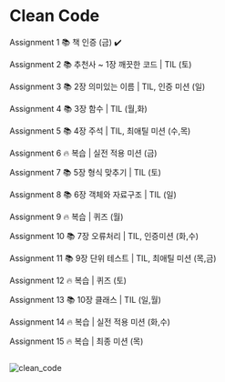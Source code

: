 # Clean Code

Assignment 1  📚 책 인증 (금) ✔️

Assignment 2  📚 추천사 ~ 1장 깨끗한 코드 | TIL (토)

Assignment 3  📚 2장 의미있는 이름 | TIL, 인증 미션 (일)

Assignment 4  📚 3장 함수 | TIL (월,화)

Assignment 5  📚 4장 주석 | TIL, 최애틸 미션 (수,목)


Assignment 6  🔥 복습 | 실전 적용 미션 (금)

Assignment 7  📚 5장 형식 맞추기 | TIL (토)

Assignment 8  📚 6장 객체와 자료구조 | TIL (일)

Assignment 9  🔥 복습 | 퀴즈 (월)

Assignment 10 📚 7장 오류처리 | TIL, 인증미션 (화,수)

Assignment 11 📚 9장 단위 테스트 | TIL, 최애틸 미션 (목,금)


Assignment 12 🔥 복습 | 퀴즈 (토)

Assignment 13 📚 10장 클래스 | TIL (일,월)

Assignment 14 🔥 복습 | 실전 적용 미션 (화,수)

Assignment 15 🔥 복습 | 최종 미션 (목)

## 
![clean_code](https://github.com/chunjr1/clean_code/assets/37570034/a996f869-5838-48e1-b46a-86f7f9768794)
